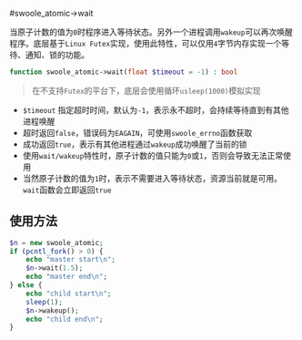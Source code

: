 #swoole_atomic->wait

当原子计数的值为`0`时程序进入等待状态。另外一个进程调用`wakeup`可以再次唤醒程序。底层基于`Linux Futex`实现，使用此特性，可以仅用`4`字节内存实现一个等待、通知、锁的功能。
```php
function swoole_atomic->wait(float $timeout = -1) : bool
```
> 在不支持`Futex`的平台下，底层会使用循环`usleep(1000)`模拟实现

* `$timeout` 指定超时时间，默认为`-1`，表示永不超时，会持续等待直到有其他进程唤醒
* 超时返回`false`，错误码为`EAGAIN`，可使用`swoole_errno`函数获取
* 成功返回`true`，表示有其他进程通过`wakeup`成功唤醒了当前的锁
* 使用`wait/wakeup`特性时，原子计数的值只能为`0`或`1`，否则会导致无法正常使用
* 当然原子计数的值为`1`时，表示不需要进入等待状态，资源当前就是可用。`wait`函数会立即返回`true`

使用方法
----
```php
$n = new swoole_atomic;
if (pcntl_fork() > 0) {
	echo "master start\n";
	$n->wait(1.5);
	echo "master end\n";
} else {
	echo "child start\n";
	sleep(1);
	$n->wakeup();
	echo "child end\n";
}
```